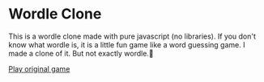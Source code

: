 # Wordle Clone

This is a wordle clone made with pure javascript (no libraries). If you don't know what wordle is, it is a little fun game like a word guessing game. I made a clone of it. But not exactly wordle.🥺

[Play original game](https://www.powerlanguage.co.uk/wordle/)
